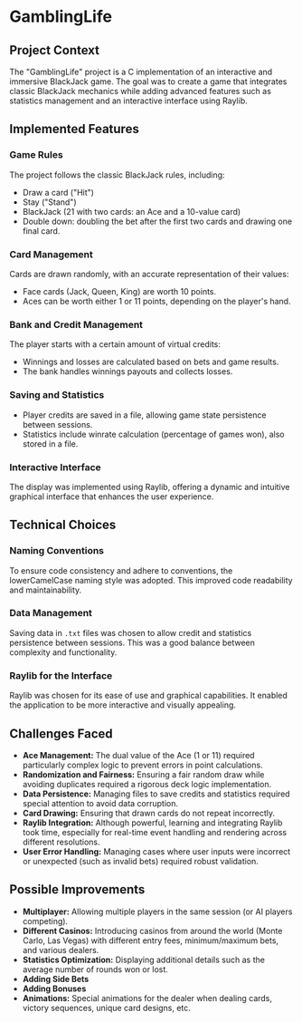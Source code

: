 # GamblingLife 

## Project Context
The "GamblingLife" project is a C implementation of an interactive and immersive BlackJack game. The goal was to create a game that integrates classic BlackJack mechanics while adding advanced features such as statistics management and an interactive interface using Raylib.

## Implemented Features

### Game Rules
The project follows the classic BlackJack rules, including:
- Draw a card ("Hit")
- Stay ("Stand")
- BlackJack (21 with two cards: an Ace and a 10-value card)
- Double down: doubling the bet after the first two cards and drawing one final card.

### Card Management
Cards are drawn randomly, with an accurate representation of their values:
- Face cards (Jack, Queen, King) are worth 10 points.
- Aces can be worth either 1 or 11 points, depending on the player's hand.

### Bank and Credit Management
The player starts with a certain amount of virtual credits:
- Winnings and losses are calculated based on bets and game results.
- The bank handles winnings payouts and collects losses.

### Saving and Statistics
- Player credits are saved in a file, allowing game state persistence between sessions.
- Statistics include winrate calculation (percentage of games won), also stored in a file.

### Interactive Interface
The display was implemented using Raylib, offering a dynamic and intuitive graphical interface that enhances the user experience.

## Technical Choices

### Naming Conventions
To ensure code consistency and adhere to conventions, the lowerCamelCase naming style was adopted. This improved code readability and maintainability.

### Data Management
Saving data in `.txt` files was chosen to allow credit and statistics persistence between sessions. This was a good balance between complexity and functionality.

### Raylib for the Interface
Raylib was chosen for its ease of use and graphical capabilities. It enabled the application to be more interactive and visually appealing.

## Challenges Faced

- **Ace Management:** The dual value of the Ace (1 or 11) required particularly complex logic to prevent errors in point calculations.
- **Randomization and Fairness:** Ensuring a fair random draw while avoiding duplicates required a rigorous deck logic implementation.
- **Data Persistence:** Managing files to save credits and statistics required special attention to avoid data corruption.
- **Card Drawing:** Ensuring that drawn cards do not repeat incorrectly.
- **Raylib Integration:** Although powerful, learning and integrating Raylib took time, especially for real-time event handling and rendering across different resolutions.
- **User Error Handling:** Managing cases where user inputs were incorrect or unexpected (such as invalid bets) required robust validation.

## Possible Improvements

- **Multiplayer:** Allowing multiple players in the same session (or AI players competing).
- **Different Casinos:** Introducing casinos from around the world (Monte Carlo, Las Vegas) with different entry fees, minimum/maximum bets, and various dealers.
- **Statistics Optimization:** Displaying additional details such as the average number of rounds won or lost.
- **Adding Side Bets**
- **Adding Bonuses**
- **Animations:** Special animations for the dealer when dealing cards, victory sequences, unique card designs, etc.
 
